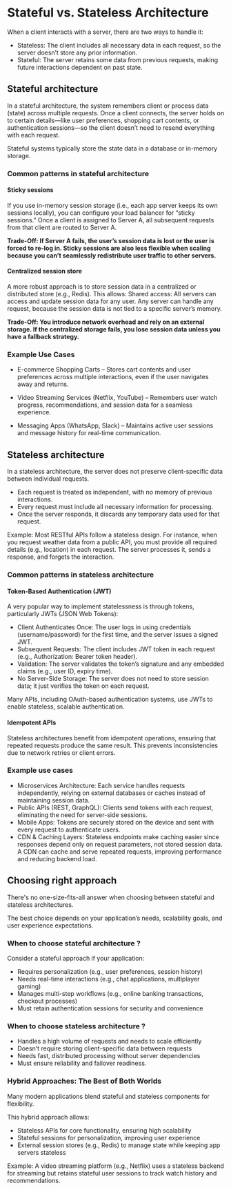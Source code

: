 # Stateful vs. Stateless Architecture

When a client interacts with a server, there are two ways to handle it:

- Stateless: The client includes all necessary data in each request, so the server doesn’t store any prior information.
- Stateful: The server retains some data from previous requests, making future interactions dependent on past state.

## Stateful architecture

In a stateful architecture, the system remembers client or process data (state) across multiple requests.
Once a client connects, the server holds on to certain details—like user preferences, shopping cart contents, or authentication sessions—so the client doesn’t need to resend everything with each request.

Stateful systems typically store the state data in a database or in-memory storage.

### Common patterns in stateful architecture

#### Sticky sessions

If you use in-memory session storage (i.e., each app server keeps its own sessions locally), you can configure your load balancer for “sticky sessions.” Once a client is assigned to Server A, all subsequent requests from that client are routed to Server A.

**Trade-Off: If Server A fails, the user’s session data is lost or the user is forced to re-log in. Sticky sessions are also less flexible when scaling because you can’t seamlessly redistribute user traffic to other servers.**

#### Centralized session store

A more robust approach is to store session data in a centralized or distributed store (e.g., Redis). This allows:
Shared access: All servers can access and update session data for any user. Any server can handle any request, because the session data is not tied to a specific server’s memory.

**Trade-Off: You introduce network overhead and rely on an external storage. If the centralized storage fails, you lose session data unless you have a fallback strategy.**

### Example Use Cases

- E-commerce Shopping Carts – Stores cart contents and user preferences across multiple interactions, even if the user navigates away and returns.

- Video Streaming Services (Netflix, YouTube) – Remembers user watch progress, recommendations, and session data for a seamless experience.

- Messaging Apps (WhatsApp, Slack) – Maintains active user sessions and message history for real-time communication.

## Stateless architecture

In a stateless architecture, the server does not preserve client-specific data between individual requests.

- Each request is treated as independent, with no memory of previous interactions.
- Every request must include all necessary information for processing.
- Once the server responds, it discards any temporary data used for that request.

Example: Most RESTful APIs follow a stateless design. For instance, when you request weather data from a public API, you must provide all required details (e.g., location) in each request. The server processes it, sends a response, and forgets the interaction.

### Common patterns in stateless architecture

#### Token-Based Authentication (JWT)

A very popular way to implement statelessness is through tokens, particularly JWTs (JSON Web Tokens):

- Client Authenticates Once: The user logs in using credentials (username/password) for the first time, and the server issues a signed JWT.
- Subsequent Requests: The client includes JWT token in each request (e.g., Authorization: Bearer token header).
- Validation: The server validates the token’s signature and any embedded claims (e.g., user ID, expiry time).
- No Server-Side Storage: The server does not need to store session data; it just verifies the token on each request.

Many APIs, including OAuth-based authentication systems, use JWTs to enable stateless, scalable authentication.

#### Idempotent APIs

Stateless architectures benefit from idempotent operations, ensuring that repeated requests produce the same result. This prevents inconsistencies due to network retries or client errors.

### Example use cases

- Microservices Architecture: Each service handles requests independently, relying on external databases or caches instead of maintaining session data.
- Public APIs (REST, GraphQL): Clients send tokens with each request, eliminating the need for server-side sessions.
- Mobile Apps: Tokens are securely stored on the device and sent with every request to authenticate users.
- CDN & Caching Layers: Stateless endpoints make caching easier since responses depend only on request parameters, not stored session data. A CDN can cache and serve repeated requests, improving performance and reducing backend load.

## Choosing right approach

There's no one-size-fits-all answer when choosing between stateful and stateless architectures.

The best choice depends on your application’s needs, scalability goals, and user experience expectations.

### When to choose stateful architecture ?

Consider a stateful approach if your application:

- Requires personalization (e.g., user preferences, session history)
- Needs real-time interactions (e.g., chat applications, multiplayer gaming)
- Manages multi-step workflows (e.g., online banking transactions, checkout processes)
- Must retain authentication sessions for security and convenience

### When to choose stateless architecture ?

- Handles a high volume of requests and needs to scale efficiently
- Doesn’t require storing client-specific data between requests
- Needs fast, distributed processing without server dependencies
- Must ensure reliability and failover readiness.

### Hybrid Approaches: The Best of Both Worlds

Many modern applications blend stateful and stateless components for flexibility.

This hybrid approach allows:

- Stateless APIs for core functionality, ensuring high scalability
- Stateful sessions for personalization, improving user experience
- External session stores (e.g., Redis) to manage state while keeping app servers stateless

Example: A video streaming platform (e.g., Netflix) uses a stateless backend for streaming but retains stateful user sessions to track watch history and recommendations.
